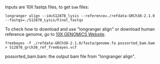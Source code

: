 Inputs are 10X fastqs files, to get `bam` files: <br />

```
longranger align --id=S12878_lysis --reference=./refdata-GRCh38-2.1.0 --fastqs=./S12878_Lysis/Final_fastqs
```

To check how to download and use "longranger align" or download human reference genome, go to <a href="https://support.10xgenomics.com/genome-exome/software/downloads/latest">10X GENOMICS Website</a>.



```
freebayes -f ./refdata-GRCh38-2.1.0/fasta/genome.fa possorted_bam.bam > S12878_grch38_ref_freebayes.vcf 
```
possorted_bam.bam: the output bam file from "longranger align".

